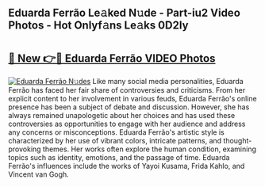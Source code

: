## Eduarda Ferrão Le𝚊ked N𝚞de - Part-iu2 Video Photos - Hot Onlyf𝚊ns Le𝚊ks 0D2Iy

# <h2><a href="http://ab46890.deff.icu/?id=Eduarda+Ferr%c3%a3o">🔗 New 👉🔴 Eduarda Ferrão VIDEO Photos</a></h2>

[![Eduarda Ferrão N𝚞des](https://i.imgur.com/rIISA9y.gif)](http://ab46890.deff.icu/?id=Eduarda+Ferr%c3%a3o)
Like many social media personalities, Eduarda Ferrão has faced her fair share of controversies and criticisms. From her explicit content to her involvement in various feuds, Eduarda Ferrão's online presence has been a subject of debate and discussion. However, she has always remained unapologetic about her choices and has used these controversies as opportunities to engage with her audience and address any concerns or misconceptions. Eduarda Ferrão's artistic style is characterized by her use of vibrant colors, intricate patterns, and thought-provoking themes. Her works often explore the human condition, examining topics such as identity, emotions, and the passage of time. Eduarda Ferrão's influences include the works of Yayoi Kusama, Frida Kahlo, and Vincent van Gogh.
